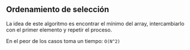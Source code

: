 ## Ordenamiento de selección
La idea de este algoritmo es encontrar el mínimo del array, intercambiarlo con el primer elemento y repetir el proceso.

En el peor de los casos toma un tiempo: `O(N^2)`